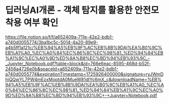 # 딥러닝AI개론 - 객체 탐지를 활용한 안전모 착용 여부 확인

https://file.notion.so/f/f/a652409a-711e-42e2-bdb1-a740d0055774/3ba1bc5c-5014-4a20-89e9-a4b5ff1a121c/%EB%94%A5%EB%9F%AC%EB%8B%9DAI%EA%B0%9C%EB%A1%A0_%EC%A0%84%EC%86%8C%EC%98%81_%ED%94%84%EB%A1%9C%EC%A0%9D%ED%8A%B8%EC%BD%94%EB%93%9C_-_Jupyter_Notebook.pdf?table=block&id=766e6eac-8595-468d-b52f-2456a4726e0b&spaceId=a652409a-711e-42e2-bdb1-a740d0055774&expirationTimestamp=1725926400000&signature=ryJWmDhjQQwYL7PW4mEzxMoptdA0MueW81dIYc6mX_c&downloadName=%EB%94%A5%EB%9F%AC%EB%8B%9DAI%EA%B0%9C%EB%A1%A0_%EC%A0%84%EC%86%8C%EC%98%81_%ED%94%84%EB%A1%9C%EC%A0%9D%ED%8A%B8%EC%BD%94%EB%93%9C+-+Jupyter+Notebook.pdf





